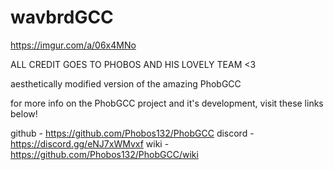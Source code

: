 # wavbrdGCC
https://imgur.com/a/06x4MNo

ALL CREDIT GOES TO PHOBOS AND HIS LOVELY TEAM <3

aesthetically modified version of the amazing PhobGCC

for more info on the PhobGCC project and it's development, visit these links below!

github - https://github.com/Phobos132/PhobGCC
discord - https://discord.gg/eNJ7xWMvxf
wiki - https://github.com/Phobos132/PhobGCC/wiki

